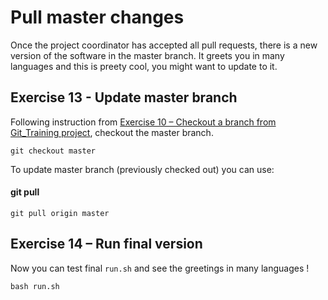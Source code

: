 # Pull master changes

Once the project coordinator has accepted all pull requests, there is a new version of the software in the master branch. It greets you in many languages and this is preety cool, you might want to update to it.

## Exercise 13 - Update master branch

Following instruction from [Exercise 10 – Checkout a branch from Git_Training project](https://www.elic.ucl.ac.be/TECLIM/Git_Training/src/master/project/linux/review), checkout the master branch.

```
git checkout master
```

To update master branch (previously checked out) you can use:

#### git pull

```
git pull origin master
```

## Exercise 14 – Run final version

Now you can test final `run.sh` and see the greetings in many languages !

```
bash run.sh
```